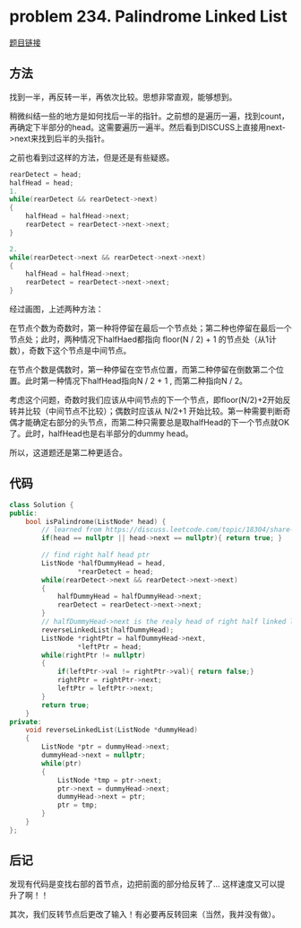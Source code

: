 # problem 234. Palindrome Linked List

[题目链接](https://leetcode.com/problems/palindrome-linked-list/)

## 方法

找到一半，再反转一半，再依次比较。思想非常直观，能够想到。

稍微纠结一些的地方是如何找后一半的指针。之前想的是遍历一遍，找到count，再确定下半部分的head。这需要遍历一遍半。然后看到DISCUSS上直接用next->next来找到后半的头指针。

之前也看到过这样的方法，但是还是有些疑惑。

```C++
rearDetect = head;
halfHead = head;
1. 
while(rearDetect && rearDetect->next)
{
    halfHead = halfHead->next;
    rearDetect = rearDetect->next->next;
}

2. 
while(rearDetect->next && rearDetect->next->next)
{
    halfHead = halfHead->next;
    rearDetect = rearDetect->next->next;
}

```

经过画图，上述两种方法：

在节点个数为奇数时，第一种将停留在最后一个节点处；第二种也停留在最后一个节点处；此时，两种情况下halfHaed都指向 floor(N / 2) + 1 的节点处（从1计数），奇数下这个节点是中间节点。

在节点个数是偶数时，第一种停留在空节点位置，而第二种停留在倒数第二个位置。此时第一种情况下halfHead指向N / 2 + 1  , 而第二种指向N / 2。

考虑这个问题，奇数时我们应该从中间节点的下一个节点，即floor(N/2)+2开始反转并比较（中间节点不比较）；偶数时应该从 N/2+1 开始比较。第一种需要判断奇偶才能确定右部分的头节点，而第二种只需要总是取halfHead的下一个节点就OK了。此时，halfHead也是右半部分的dummy head。

所以，这道题还是第二种更适合。

## 代码

```C++
class Solution {
public:
    bool isPalindrome(ListNode* head) {
        // learned from https://discuss.leetcode.com/topic/18304/share-my-c-solution-o-n-time-and-o-1-memory
        if(head == nullptr || head->next == nullptr){ return true; }
        
        // find right half head ptr
        ListNode *halfDummyHead = head,
                 *rearDetect = head;
        while(rearDetect->next && rearDetect->next->next)
        {
            halfDummyHead = halfDummyHead->next;
            rearDetect = rearDetect->next->next;
        }
        // halfDummyHead->next is the realy head of right half linked list
        reverseLinkedList(halfDummyHead);
        ListNode *rightPtr = halfDummyHead->next,
                 *leftPtr = head;
        while(rightPtr != nullptr)
        {
            if(leftPtr->val != rightPtr->val){ return false;}
            rightPtr = rightPtr->next;
            leftPtr = leftPtr->next;
        }
        return true;
    }
private:
    void reverseLinkedList(ListNode *dummyHead)
    {
        ListNode *ptr = dummyHead->next;
        dummyHead->next = nullptr;
        while(ptr)
        {
            ListNode *tmp = ptr->next;
            ptr->next = dummyHead->next;
            dummyHead->next = ptr;
            ptr = tmp;
        }
    }
};
```

## 后记

发现有代码是变找右部的首节点，边把前面的部分给反转了... 这样速度又可以提升了啊！！

其次，我们反转节点后更改了输入！有必要再反转回来（当然，我并没有做）。
